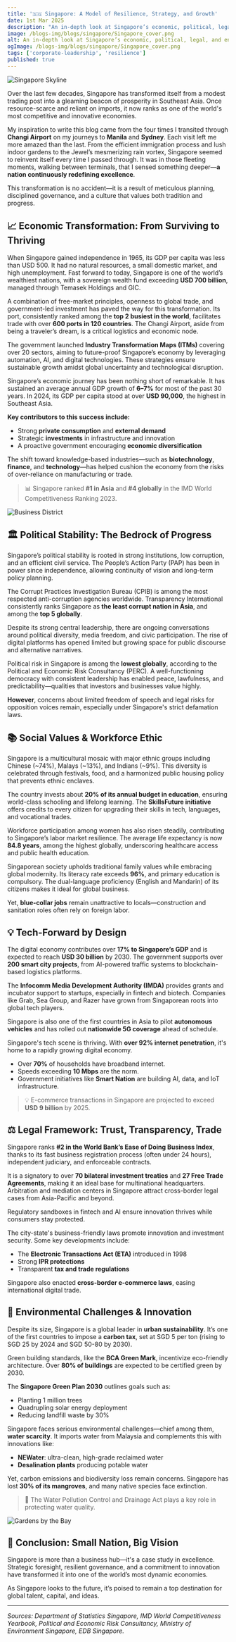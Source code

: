 ```yaml
---
title: '🇸🇬 Singapore: A Model of Resilience, Strategy, and Growth'
date: 1st Mar 2025
description: "An in-depth look at Singapore’s economic, political, legal, and environmental landscape, uncovering the strategy behind its transformation into one of Asia's most competitive nations."
image: /blogs-img/blogs/singapore/Singapore_cover.png
alt: An in-depth look at Singapore’s economic, political, legal, and environmental landscape
ogImage: /blogs-img/blogs/singapore/Singapore_cover.png
tags: ['corporate-leadership', 'resilience']
published: true
---
```


![Singapore Skyline](/blogs-img/blogs/singapore/Singapore_Skyline.png)

Over the last few decades, Singapore has transformed itself from a modest trading post into a gleaming beacon of prosperity in Southeast Asia. Once resource-scarce and reliant on imports, it now ranks as one of the world's most competitive and innovative economies.

My inspiration to write this blog came from the four times I transited through **Changi Airport** on my journeys to **Manila** and **Sydney**. Each visit left me more amazed than the last. From the efficient immigration process and lush indoor gardens to the Jewel’s mesmerizing rain vortex, Singapore seemed to reinvent itself every time I passed through. It was in those fleeting moments, walking between terminals, that I sensed something deeper—**a nation continuously redefining excellence**.

This transformation is no accident—it is a result of meticulous planning, disciplined governance, and a culture that values both tradition and progress.

## 📈 Economic Transformation: From Surviving to Thriving

When Singapore gained independence in 1965, its GDP per capita was less than USD 500. It had no natural resources, a small domestic market, and high unemployment. Fast forward to today, Singapore is one of the world’s wealthiest nations, with a sovereign wealth fund exceeding **USD 700 billion**, managed through Temasek Holdings and GIC.

A combination of free-market principles, openness to global trade, and government-led investment has paved the way for this transformation. Its port, consistently ranked among the **top 2 busiest in the world**, facilitates trade with over **600 ports in 120 countries**. The Changi Airport, aside from being a traveler’s dream, is a critical logistics and economic node.

The government launched **Industry Transformation Maps (ITMs)** covering over 20 sectors, aiming to future-proof Singapore’s economy by leveraging automation, AI, and digital technologies. These strategies ensure sustainable growth amidst global uncertainty and technological disruption.

Singapore’s economic journey has been nothing short of remarkable. It has sustained an average annual GDP growth of **6–7%** for most of the past 30 years. In 2024, its GDP per capita stood at over **USD 90,000**, the highest in Southeast Asia.

**Key contributors to this success include:**

- Strong **private consumption** and **external demand**
- Strategic **investments** in infrastructure and innovation
- A proactive government encouraging **economic diversification**

The shift toward knowledge-based industries—such as **biotechnology**, **finance**, and **technology**—has helped cushion the economy from the risks of over-reliance on manufacturing or trade.

> 📊 Singapore ranked **#1 in Asia** and **#4 globally** in the IMD World Competitiveness Ranking 2023.

![Business District](/blogs-img/blogs/singapore/Singapore_CBD.png)

## 🏛️ Political Stability: The Bedrock of Progress

Singapore’s political stability is rooted in strong institutions, low corruption, and an efficient civil service. The People’s Action Party (PAP) has been in power since independence, allowing continuity of vision and long-term policy planning.

The Corrupt Practices Investigation Bureau (CPIB) is among the most respected anti-corruption agencies worldwide. Transparency International consistently ranks Singapore as **the least corrupt nation in Asia**, and among the **top 5 globally**.

Despite its strong central leadership, there are ongoing conversations around political diversity, media freedom, and civic participation. The rise of digital platforms has opened limited but growing space for public discourse and alternative narratives.

Political risk in Singapore is among the **lowest globally**, according to the Political and Economic Risk Consultancy (PERC). A well-functioning democracy with consistent leadership has enabled peace, lawfulness, and predictability—qualities that investors and businesses value highly.

**However**, concerns about limited freedom of speech and legal risks for opposition voices remain, especially under Singapore's strict defamation laws.

## 📚 Social Values & Workforce Ethic

Singapore is a multicultural mosaic with major ethnic groups including Chinese (~74%), Malays (~13%), and Indians (~9%). This diversity is celebrated through festivals, food, and a harmonized public housing policy that prevents ethnic enclaves.

The country invests about **20% of its annual budget in education**, ensuring world-class schooling and lifelong learning. The **SkillsFuture initiative** offers credits to every citizen for upgrading their skills in tech, languages, and vocational trades.

Workforce participation among women has also risen steadily, contributing to Singapore’s labor market resilience. The average life expectancy is now **84.8 years**, among the highest globally, underscoring healthcare access and public health education.

Singaporean society upholds traditional family values while embracing global modernity. Its literacy rate exceeds **96%**, and primary education is compulsory. The dual-language proficiency (English and Mandarin) of its citizens makes it ideal for global business.

Yet, **blue-collar jobs** remain unattractive to locals—construction and sanitation roles often rely on foreign labor.

## 💡 Tech-Forward by Design

The digital economy contributes over **17% to Singapore’s GDP** and is expected to reach **USD 30 billion** by 2030. The government supports over **200 smart city projects**, from AI-powered traffic systems to blockchain-based logistics platforms.

The **Infocomm Media Development Authority (IMDA)** provides grants and incubator support to startups, especially in fintech and biotech. Companies like Grab, Sea Group, and Razer have grown from Singaporean roots into global tech players.

Singapore is also one of the first countries in Asia to pilot **autonomous vehicles** and has rolled out **nationwide 5G coverage** ahead of schedule.

Singapore's tech scene is thriving. With **over 92% internet penetration**, it's home to a rapidly growing digital economy.

- Over **70%** of households have broadband internet.
- Speeds exceeding **10 Mbps** are the norm.
- Government initiatives like **Smart Nation** are building AI, data, and IoT infrastructure.

> 💡 E-commerce transactions in Singapore are projected to exceed **USD 9 billion** by 2025.

## ⚖️ Legal Framework: Trust, Transparency, Trade

Singapore ranks **#2 in the World Bank’s Ease of Doing Business Index**, thanks to its fast business registration process (often under 24 hours), independent judiciary, and enforceable contracts.

It is a signatory to over **70 bilateral investment treaties** and **27 Free Trade Agreements**, making it an ideal base for multinational headquarters. Arbitration and mediation centers in Singapore attract cross-border legal cases from Asia-Pacific and beyond.

Regulatory sandboxes in fintech and AI ensure innovation thrives while consumers stay protected.

The city-state's business-friendly laws promote innovation and investment security. Some key developments include:

- The **Electronic Transactions Act (ETA)** introduced in 1998
- Strong **IPR protections**
- Transparent **tax and trade regulations**

Singapore also enacted **cross-border e-commerce laws**, easing international digital trade.

## 🌱 Environmental Challenges & Innovation

Despite its size, Singapore is a global leader in **urban sustainability**. It’s one of the first countries to impose a **carbon tax**, set at SGD 5 per ton (rising to SGD 25 by 2024 and SGD 50-80 by 2030).

Green building standards, like the **BCA Green Mark**, incentivize eco-friendly architecture. Over **80% of buildings** are expected to be certified green by 2030.

The **Singapore Green Plan 2030** outlines goals such as:

- Planting 1 million trees
- Quadrupling solar energy deployment
- Reducing landfill waste by 30%

Singapore faces serious environmental challenges—chief among them, **water scarcity**. It imports water from Malaysia and complements this with innovations like:

- **NEWater**: ultra-clean, high-grade reclaimed water
- **Desalination plants** producing potable water

Yet, carbon emissions and biodiversity loss remain concerns. Singapore has lost **30% of its mangroves**, and many native species face extinction.

> 🧪 The Water Pollution Control and Drainage Act plays a key role in protecting water quality.

![Gardens by the Bay](/blogs-img/blogs/singapore/gardens_by_the_bay.jpg)

## 🧭 Conclusion: Small Nation, Big Vision

Singapore is more than a business hub—it's a case study in excellence. Strategic foresight, resilient governance, and a commitment to innovation have transformed it into one of the world’s most dynamic economies.

As Singapore looks to the future, it’s poised to remain a top destination for global talent, capital, and ideas.

---

_Sources: Department of Statistics Singapore, IMD World Competitiveness Yearbook, Political and Economic Risk Consultancy, Ministry of Environment Singapore, EDB Singapore._

